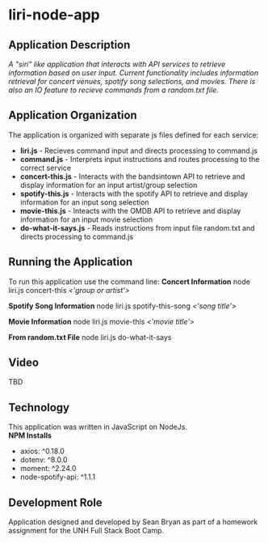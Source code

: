 # liri-node-app
## Application Description
_A "siri" like application that interacts with API services to retrieve information based on user input.  Current functionality includes information retrieval for concert venues, spotify song selections, and movies.  There is also an IO feature to recieve commands from a random.txt file._

## Application Organization
The application is organized with separate js files defined for each service:
* __liri.js__ - Recieves command input and directs processing to command.js
* __command.js__ - Interprets input instructions and routes processing to the correct service
* __concert-this.js__ - Interacts with the bandsintown API to retrieve and display information for an input artist/group selection
* __spotify-this.js__ - Interacts with the spotify API to retrieve and display information for an input song selection
* __movie-this.js__ - Inteacts with the OMDB API to retrieve and display information for an input movie selection
* __do-what-it-says.js__ - Reads instructions from input file random.txt and directs processing to command.js

## Running the Application
To run this application use the command line:
__Concert Information__
node liri.js concert-this _<'group or artist'>_

__Spotify Song Information__
node liri.js spotify-this-song _<'song title'>_

__Movie Information__
node liri.js movie-this _<'movie title'>_

__From random.txt File__
node liri.js do-what-it-says

## Video
TBD

## Technology
This application was written in JavaScript on NodeJs.  
__NPM Installs__
* axios: ^0.18.0
* dotenv: ^8.0.0
* moment: ^2.24.0
* node-spotify-api: ^1.1.1

## Development Role
Application designed and developed by Sean Bryan as part of a homework assignment for the UNH Full Stack Boot Camp.
